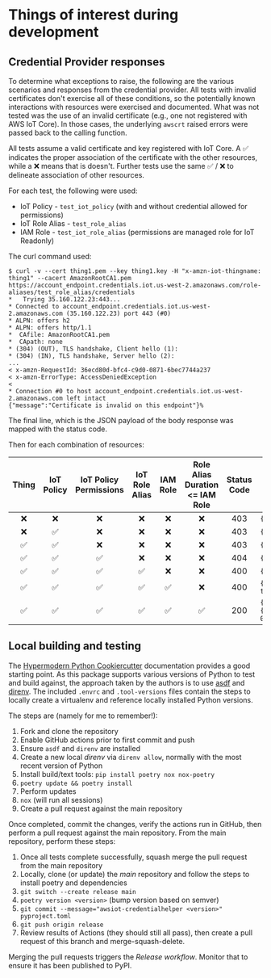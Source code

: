 # Things of interest during development

## Credential Provider responses

To determine what exceptions to raise, the following are the various scenarios and responses from the credential provider. All tests with invalid certificates don't exercise all of these conditions, so the potentially known interactions with resources were exercised and documented. What was not tested was the use of an invalid certificate (e.g., one not registered with AWS IoT Core). In those cases, the underlying `awscrt` raised errors were passed back to the calling function.

All tests assume a valid certificate and key registered with IoT Core. A ✅ indicates the proper association of the certificate with the other resources, while a ❌ means that is doesn't. Further tests use the same ✅ / ❌ to delineate association of other resources.

For each test, the following were used:

- IoT Policy - `test_iot_policy` (with and without credential allowed for permissions)
- IoT Role Alias - `test_role_alias`
- IAM Role - `test_iot_role_alias` (permissions are managed role for IoT Readonly)

The curl command used:

```shell
$ curl -v --cert thing1.pem --key thing1.key -H "x-amzn-iot-thingname: thing1" --cacert AmazonRootCA1.pem https://account_endpoint.credentials.iot.us-west-2.amazonaws.com/role-aliases/test_role_alias/credentials
*   Trying 35.160.122.23:443...
* Connected to account_endpoint.credentials.iot.us-west-2.amazonaws.com (35.160.122.23) port 443 (#0)
* ALPN: offers h2
* ALPN: offers http/1.1
*  CAfile: AmazonRootCA1.pem
*  CApath: none
* (304) (OUT), TLS handshake, Client hello (1):
* (304) (IN), TLS handshake, Server hello (2):
...
< x-amzn-RequestId: 36ecd80d-bfc4-c9d0-0871-6bec7744a237
< x-amzn-ErrorType: AccessDeniedException
<
* Connection #0 to host account_endpoint.credentials.iot.us-west-2.amazonaws.com left intact
{"message":"Certificate is invalid on this endpoint"}%
```

The final line, which is the JSON payload of the body response was mapped with the status code.

Then for each combination of resources:

| Thing | IoT Policy | IoT Policy Permissions | IoT Role Alias | IAM Role | Role Alias Duration <= IAM Role | Status Code | Response Body                                                                                                                 |
| :---: | :--------: | :--------------------: | :------------: | :------: | :-----------------------------: | :---------: | ----------------------------------------------------------------------------------------------------------------------------- |
|   ❌   |     ❌      |           ❌            |       ❌        |    ❌     |                ❌                |     403     | `{"message":"Invalid thing name passed"}`                                                                                     |
|   ❌   |     ✅      |           ❌            |       ❌        |    ❌     |                ❌                |     403     | `{"message":"Invalid thing name passed"}`                                                                                     |
|   ✅   |     ✅      |           ❌            |       ❌        |    ❌     |                ❌                |     403     | `{"message":"Access Denied"}`                                                                                                 |
|   ✅   |     ✅      |           ✅            |       ❌        |    ❌     |                ❌                |     404     | `{"message":"Role alias does not exist"}`                                                                                     |
|   ✅   |     ✅      |           ✅            |       ✅        |    ❌     |                ❌                |     400     | `{"message":"Unable to assume the role, or the role to assume does not exist"}`                                               |
|   ✅   |     ✅      |           ✅            |       ✅        |    ✅     |                ❌                |     400     | `{"message":"The requested CredentialDurationSeconds exceeds the MaxSessionDuration set for the role"}`                       |
|   ✅   |     ✅      |           ✅            |       ✅        |    ✅     |                ✅                |     200     | `{"credentials":{"accessKeyId":"A..4","secretAccessKey":"0..h","sessionToken":"I..Q==","expiration":"2023-02-06T05:54:46Z"}}` |

## Local building and testing

The [Hypermodern Python Cookiercutter](https://cookiecutter-hypermodern-python.readthedocs.io/en/2022.6.3.post1/) documentation provides a good starting point. As this package supports various versions of Python to test and build against, the approach taken by the authors is to use [asdf](https://asdf-vm.com/) and [direnv](https://direnv.net/). The included `.envrc` and `.tool-versions` files contain the steps to locally create a virtualenv and reference locally installed Python versions.

The steps are (namely for me to remember!):

1. Fork and clone the repository
2. Enable GitHub actions prior to first commit and push
3. Ensure `asdf` and `direnv` are installed
4. Create a new local _direnv_ via `direnv allow`, normally with the most recent version of Python
5. Install build/text tools: `pip install poetry nox nox-poetry`
6. `poetry update && poetry install`
7. Perform updates
8. `nox` (will run all sessions)
9. Create a pull request against the main repository

Once completed, commit the changes, verify the actions run in GitHub, then perform a pull request against the main repository. From the main repository, perform these steps:

1. Once all tests complete successfully, squash merge the pull request from the main repository
2. Locally, clone (or update) the _main_ repository and follow the steps to install poetry and dependencies
3. `git switch --create release main`
4. `poetry version <version>` (bump version based on semver)
5. `git commit --message="awsiot-credentialhelper <version>" pyproject.toml`
6. `git push origin release`
7. Review results of Actions (they should still all pass), then create a pull request of this branch and merge-squash-delete.

Merging the pull requests triggers the _Release workflow_. Monitor that to ensure it has been published to PyPI.

